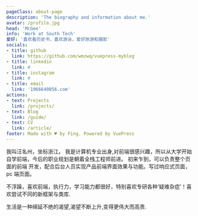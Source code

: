 ```yaml
---
pageClass: about-page
description: 'The biography and information about me.'
avatar: /profile.jpg
head: 'McGee'
info: 'Work at South Tech'
爱好: '喜欢看历史书，喜欢游泳，爱好旅游和摄影'
socials:
- title: github
  link: https://github.com/wmzwq/vuepress-myblog
- title: linkedin
  link: #
- title: instagram
  link: #
- title: email
  link: '1966640056.com'
actions:
- text: Projects
  link: /projects/
- text: Blog
  link: /guide/
- text: CV
  link: /article/
footer: Made with ♥ by Fing. Powered by VuePress
---
```


<AboutCard :frontmatter="$page.frontmatter" >

我叫汪名州，坐标浙江。 我是计算机专业出身,对前端很感兴趣，所以从大学开始自学前端，今后的职业规划是朝着全栈工程师前进。 初来乍到，可以负责整个页面的前端 开发，配合后台人员实现产品前端界面效果与功能。写过响应式页面，pc 端页面。

不浮躁，喜欢前端，执行力，学习能力都很好，特别喜欢专研各种‘疑难杂症’！喜欢尝试不同的新框架与类库.

生活是一种绵延不绝的渴望,渴望不断上升,变得更伟大而高贵.

</AboutCard>

<style lang="stylus">

.theme-container.about-page .page
  background-color #e6ecf0
  min-height calc(100vh)
  
  .last-updated
    display none

</style>